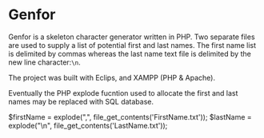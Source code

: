 Genfor
======

Genfor is a skeleton character generator written in PHP. Two separate files are used to supply a list of potential first and last names. The first name list is delimited by commas whereas the last name text file is delimited by the new line character:```\n```. 

The project was built with Eclips, and XAMPP (PHP & Apache).

Eventually the PHP explode fucntion used to allocate the first and last names may be replaced with SQL database.

  $firstName = explode(",", file_get_contents('FirstName.txt'));
  $lastName = explode("\n", file_get_contents('LastName.txt'));
